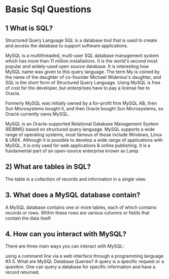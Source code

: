# Basic Sql Questions

## 1 What is SQL?

 Structured Query Language SQL is a database tool that is used to create and access the database to support software applications.
 
MySQL is a multithreaded, multi-user SQL database management system which has more than 11 million installations. It is the world's second most popular and widely-used open source database. It is interesting how MySQL name was given to this query language. The term My is coined by the name of the daughter of co-founder Michael Widenius's daughter, and SQL is the short form of Structured Query Language. Using MySQL is free of cost for the developer, but enterprises have to pay a license fee to Oracle.

Formerly MySQL was initially owned by a for-profit firm MySQL AB, then Sun Microsystems bought it, and then Oracle bought Sun Microsystems, so Oracle currently owns MySQL.

MySQL is an Oracle-supported Relational Database Management System (RDBMS) based on structured query language. MySQL supports a wide range of operating systems, most famous of those include Windows, Linux & UNIX. Although it is possible to develop a wide range of applications with MySQL, it is only used for web applications & online publishing. It is a fundamental part of an open-source enterprise known as Lamp.



## 2) What are tables in SQL?

The table is a collection of records and information in a single view.


## 3. What does a MySQL database contain?
A MySQL database contains one or more tables, each of which contains records or rows. Within these rows are various columns or fields that contain the data itself.

## 4. How can you interact with MySQL?
There are three main ways you can interact with MySQL: 

using a command line
via a web interface
through a programming language
#3 5. What are MySQL Database Queries?
A query is a specific request or a question. One can query a database for specific information and have a record returned.


